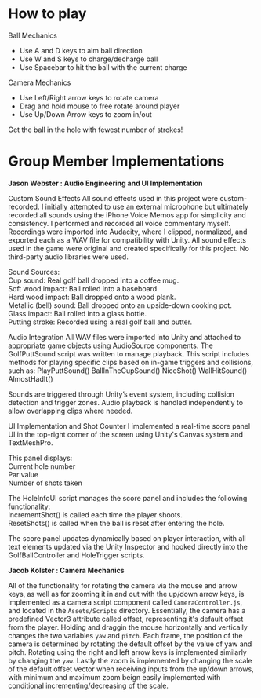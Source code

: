 # How to play
Ball Mechanics
* Use A and D keys to aim ball direction
* Use W and S keys to charge/decharge ball
* Use Spacebar to hit the ball with the current charge

Camera Mechanics
* Use Left/Right arrow keys to rotate camera
* Drag and hold mouse to free rotate around player
* Use Up/Down Arrow keys to zoom in/out

Get the ball in the hole with fewest number of strokes!

# Group Member Implementations

**Jason Webster : Audio Engineering and UI Implementation**

Custom Sound Effects
All sound effects used in this project were custom-recorded. I initially attempted to use an external microphone but ultimately recorded all sounds using the iPhone Voice Memos app for simplicity and consistency. I performed and recorded all voice commentary myself. Recordings were imported into Audacity, where I clipped, normalized, and exported each as a WAV file for compatibility with Unity. All sound effects used in the game were original and created specifically for this project. No third-party audio libraries were used.

Sound Sources:\
Cup sound: Real golf ball dropped into a coffee mug.\
Soft wood impact: Ball rolled into a baseboard.\
Hard wood impact: Ball dropped onto a wood plank.\
Metallic (bell) sound: Ball dropped onto an upside-down cooking pot.\
Glass impact: Ball rolled into a glass bottle.\
Putting stroke: Recorded using a real golf ball and putter.

Audio Integration
All WAV files were imported into Unity and attached to appropriate game objects using AudioSource components. The GolfPuttSound script was written to manage playback. This script includes methods for playing specific clips based on in-game triggers and collisions, such as:
PlayPuttSound()
BallInTheCupSound()
NiceShot()
WallHitSound()
AlmostHadIt()

Sounds are triggered through Unity’s event system, including collision detection and trigger zones. Audio playback is handled independently to allow overlapping clips where needed.

UI Implementation and Shot Counter
I implemented a real-time score panel UI in the top-right corner of the screen using Unity's Canvas system and TextMeshPro.

This panel displays:\
Current hole number\
Par value\
Number of shots taken

The HoleInfoUI script manages the score panel and includes the following functionality:\
IncrementShot() is called each time the player shoots.\
ResetShots() is called when the ball is reset after entering the hole.

The score panel updates dynamically based on player interaction, with all text elements updated via the Unity Inspector and hooked directly into the GolfBallController and HoleTrigger scripts.

**Jacob Kolster : Camera Mechanics**

All of the functionality for rotating the camera via the mouse and arrow keys, as well as for zooming it in and out with the up/down arrow keys, is implemented as a camera script component called `CameraController.js`, and located in the `Assets/Scripts` directory. Essentially, the camera has a predefined Vector3 attribute called offset, representing it's default offset from the player. Holding and draggin the mouse horizontally and vertically changes the two variables `yaw` and `pitch`. Each frame, the position of the camera is determined by rotating the default offset by the value of yaw and pitch. Rotating using the right and left arrow keys is implemented similarly by changing the `yaw`. Lastly the zoom is implemented by changing the scale of the default offset vector when receiving inputs from the up/down arrows, with minimum and maximum zoom beign easily implemented with conditional incrementing/decreasing of the scale.